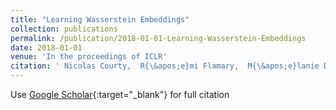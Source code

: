 ```yaml
---
title: "Learning Wasserstein Embeddings"
collection: publications
permalink: /publication/2018-01-01-Learning-Wasserstein-Embeddings
date: 2018-01-01
venue: 'In the proceedings of ICLR'
citation: ' Nicolas Courty,  R{\&apos;e}mi Flamary,  M{\&apos;e}lanie Ducoffe, &quot;Learning Wasserstein Embeddings.&quot; In the proceedings of ICLR, 2018.'
---
```

Use [Google Scholar](https://scholar.google.com/scholar?q=Learning+Wasserstein+Embeddings){:target="_blank"} for full citation